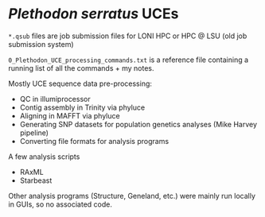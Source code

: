 # _Plethodon serratus_ UCEs

<code>*.qsub</code> files are job submission files for LONI HPC or HPC @ LSU (old job submission system)

<code>0_Plethodon_UCE_processing_commands.txt</code> is a reference file containing a running list of all the commands + my notes.

Mostly UCE sequence data pre-processing:
- QC in illumiprocessor
- Contig assembly in Trinity via phyluce
- Aligning in MAFFT via phyluce
- Generating SNP datasets for population genetics analyses (Mike Harvey pipeline)
- Converting file formats for analysis programs

A few analysis scripts
- RAxML
- Starbeast

Other analysis programs (Structure, Geneland, etc.) were mainly run locally in GUIs, so no associated code.
